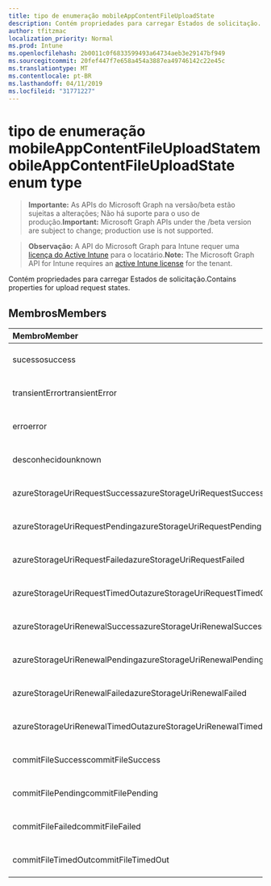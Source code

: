 ```yaml
---
title: tipo de enumeração mobileAppContentFileUploadState
description: Contém propriedades para carregar Estados de solicitação.
author: tfitzmac
localization_priority: Normal
ms.prod: Intune
ms.openlocfilehash: 2b0011c0f6833599493a64734aeb3e29147bf949
ms.sourcegitcommit: 20fef447f7e658a454a3887ea49746142c22e45c
ms.translationtype: MT
ms.contentlocale: pt-BR
ms.lasthandoff: 04/11/2019
ms.locfileid: "31771227"
---
```

# <a name="mobileappcontentfileuploadstate-enum-type"></a><span data-ttu-id="4bb3f-103">tipo de enumeração mobileAppContentFileUploadState</span><span class="sxs-lookup"><span data-stu-id="4bb3f-103">mobileAppContentFileUploadState enum type</span></span>

> <span data-ttu-id="4bb3f-104">**Importante:** As APIs do Microsoft Graph na versão/beta estão sujeitas a alterações; Não há suporte para o uso de produção.</span><span class="sxs-lookup"><span data-stu-id="4bb3f-104">**Important:** Microsoft Graph APIs under the /beta version are subject to change; production use is not supported.</span></span>

> <span data-ttu-id="4bb3f-105">**Observação:** A API do Microsoft Graph para Intune requer uma [licença do Active Intune](https://go.microsoft.com/fwlink/?linkid=839381) para o locatário.</span><span class="sxs-lookup"><span data-stu-id="4bb3f-105">**Note:** The Microsoft Graph API for Intune requires an [active Intune license](https://go.microsoft.com/fwlink/?linkid=839381) for the tenant.</span></span>

<span data-ttu-id="4bb3f-106">Contém propriedades para carregar Estados de solicitação.</span><span class="sxs-lookup"><span data-stu-id="4bb3f-106">Contains properties for upload request states.</span></span>

## <a name="members"></a><span data-ttu-id="4bb3f-107">Membros</span><span class="sxs-lookup"><span data-stu-id="4bb3f-107">Members</span></span>
|<span data-ttu-id="4bb3f-108">Membro</span><span class="sxs-lookup"><span data-stu-id="4bb3f-108">Member</span></span>|<span data-ttu-id="4bb3f-109">Valor</span><span class="sxs-lookup"><span data-stu-id="4bb3f-109">Value</span></span>|<span data-ttu-id="4bb3f-110">Descrição</span><span class="sxs-lookup"><span data-stu-id="4bb3f-110">Description</span></span>|
|:---|:---|:---|
|<span data-ttu-id="4bb3f-111">sucesso</span><span class="sxs-lookup"><span data-stu-id="4bb3f-111">success</span></span>|<span data-ttu-id="4bb3f-112">,0</span><span class="sxs-lookup"><span data-stu-id="4bb3f-112">0</span></span>|<span data-ttu-id="4bb3f-113">Ainda não documentado</span><span class="sxs-lookup"><span data-stu-id="4bb3f-113">Not yet documented</span></span>|
|<span data-ttu-id="4bb3f-114">transientError</span><span class="sxs-lookup"><span data-stu-id="4bb3f-114">transientError</span></span>|<span data-ttu-id="4bb3f-115">1</span><span class="sxs-lookup"><span data-stu-id="4bb3f-115">1</span></span>|<span data-ttu-id="4bb3f-116">Ainda não documentado</span><span class="sxs-lookup"><span data-stu-id="4bb3f-116">Not yet documented</span></span>|
|<span data-ttu-id="4bb3f-117">erro</span><span class="sxs-lookup"><span data-stu-id="4bb3f-117">error</span></span>|<span data-ttu-id="4bb3f-118">duas</span><span class="sxs-lookup"><span data-stu-id="4bb3f-118">2</span></span>|<span data-ttu-id="4bb3f-119">Ainda não documentado</span><span class="sxs-lookup"><span data-stu-id="4bb3f-119">Not yet documented</span></span>|
|<span data-ttu-id="4bb3f-120">desconhecido</span><span class="sxs-lookup"><span data-stu-id="4bb3f-120">unknown</span></span>|<span data-ttu-id="4bb3f-121">3D</span><span class="sxs-lookup"><span data-stu-id="4bb3f-121">3</span></span>|<span data-ttu-id="4bb3f-122">Ainda não documentado</span><span class="sxs-lookup"><span data-stu-id="4bb3f-122">Not yet documented</span></span>|
|<span data-ttu-id="4bb3f-123">azureStorageUriRequestSuccess</span><span class="sxs-lookup"><span data-stu-id="4bb3f-123">azureStorageUriRequestSuccess</span></span>|<span data-ttu-id="4bb3f-124">100</span><span class="sxs-lookup"><span data-stu-id="4bb3f-124">100</span></span>|<span data-ttu-id="4bb3f-125">Ainda não documentado</span><span class="sxs-lookup"><span data-stu-id="4bb3f-125">Not yet documented</span></span>|
|<span data-ttu-id="4bb3f-126">azureStorageUriRequestPending</span><span class="sxs-lookup"><span data-stu-id="4bb3f-126">azureStorageUriRequestPending</span></span>|<span data-ttu-id="4bb3f-127">101</span><span class="sxs-lookup"><span data-stu-id="4bb3f-127">101</span></span>|<span data-ttu-id="4bb3f-128">Ainda não documentado</span><span class="sxs-lookup"><span data-stu-id="4bb3f-128">Not yet documented</span></span>|
|<span data-ttu-id="4bb3f-129">azureStorageUriRequestFailed</span><span class="sxs-lookup"><span data-stu-id="4bb3f-129">azureStorageUriRequestFailed</span></span>|<span data-ttu-id="4bb3f-130">102</span><span class="sxs-lookup"><span data-stu-id="4bb3f-130">102</span></span>|<span data-ttu-id="4bb3f-131">Ainda não documentado</span><span class="sxs-lookup"><span data-stu-id="4bb3f-131">Not yet documented</span></span>|
|<span data-ttu-id="4bb3f-132">azureStorageUriRequestTimedOut</span><span class="sxs-lookup"><span data-stu-id="4bb3f-132">azureStorageUriRequestTimedOut</span></span>|<span data-ttu-id="4bb3f-133">103</span><span class="sxs-lookup"><span data-stu-id="4bb3f-133">103</span></span>|<span data-ttu-id="4bb3f-134">Ainda não documentado</span><span class="sxs-lookup"><span data-stu-id="4bb3f-134">Not yet documented</span></span>|
|<span data-ttu-id="4bb3f-135">azureStorageUriRenewalSuccess</span><span class="sxs-lookup"><span data-stu-id="4bb3f-135">azureStorageUriRenewalSuccess</span></span>|<span data-ttu-id="4bb3f-136">200</span><span class="sxs-lookup"><span data-stu-id="4bb3f-136">200</span></span>|<span data-ttu-id="4bb3f-137">Ainda não documentado</span><span class="sxs-lookup"><span data-stu-id="4bb3f-137">Not yet documented</span></span>|
|<span data-ttu-id="4bb3f-138">azureStorageUriRenewalPending</span><span class="sxs-lookup"><span data-stu-id="4bb3f-138">azureStorageUriRenewalPending</span></span>|<span data-ttu-id="4bb3f-139">201</span><span class="sxs-lookup"><span data-stu-id="4bb3f-139">201</span></span>|<span data-ttu-id="4bb3f-140">Ainda não documentado</span><span class="sxs-lookup"><span data-stu-id="4bb3f-140">Not yet documented</span></span>|
|<span data-ttu-id="4bb3f-141">azureStorageUriRenewalFailed</span><span class="sxs-lookup"><span data-stu-id="4bb3f-141">azureStorageUriRenewalFailed</span></span>|<span data-ttu-id="4bb3f-142">202</span><span class="sxs-lookup"><span data-stu-id="4bb3f-142">202</span></span>|<span data-ttu-id="4bb3f-143">Ainda não documentado</span><span class="sxs-lookup"><span data-stu-id="4bb3f-143">Not yet documented</span></span>|
|<span data-ttu-id="4bb3f-144">azureStorageUriRenewalTimedOut</span><span class="sxs-lookup"><span data-stu-id="4bb3f-144">azureStorageUriRenewalTimedOut</span></span>|<span data-ttu-id="4bb3f-145">203</span><span class="sxs-lookup"><span data-stu-id="4bb3f-145">203</span></span>|<span data-ttu-id="4bb3f-146">Ainda não documentado</span><span class="sxs-lookup"><span data-stu-id="4bb3f-146">Not yet documented</span></span>|
|<span data-ttu-id="4bb3f-147">commitFileSuccess</span><span class="sxs-lookup"><span data-stu-id="4bb3f-147">commitFileSuccess</span></span>|<span data-ttu-id="4bb3f-148">300</span><span class="sxs-lookup"><span data-stu-id="4bb3f-148">300</span></span>|<span data-ttu-id="4bb3f-149">Ainda não documentado</span><span class="sxs-lookup"><span data-stu-id="4bb3f-149">Not yet documented</span></span>|
|<span data-ttu-id="4bb3f-150">commitFilePending</span><span class="sxs-lookup"><span data-stu-id="4bb3f-150">commitFilePending</span></span>|<span data-ttu-id="4bb3f-151">301</span><span class="sxs-lookup"><span data-stu-id="4bb3f-151">301</span></span>|<span data-ttu-id="4bb3f-152">Ainda não documentado</span><span class="sxs-lookup"><span data-stu-id="4bb3f-152">Not yet documented</span></span>|
|<span data-ttu-id="4bb3f-153">commitFileFailed</span><span class="sxs-lookup"><span data-stu-id="4bb3f-153">commitFileFailed</span></span>|<span data-ttu-id="4bb3f-154">302</span><span class="sxs-lookup"><span data-stu-id="4bb3f-154">302</span></span>|<span data-ttu-id="4bb3f-155">Ainda não documentado</span><span class="sxs-lookup"><span data-stu-id="4bb3f-155">Not yet documented</span></span>|
|<span data-ttu-id="4bb3f-156">commitFileTimedOut</span><span class="sxs-lookup"><span data-stu-id="4bb3f-156">commitFileTimedOut</span></span>|<span data-ttu-id="4bb3f-157">303</span><span class="sxs-lookup"><span data-stu-id="4bb3f-157">303</span></span>|<span data-ttu-id="4bb3f-158">Ainda não documentado</span><span class="sxs-lookup"><span data-stu-id="4bb3f-158">Not yet documented</span></span>|





